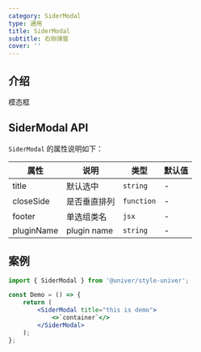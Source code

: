```yaml
---
category: SiderModal
type: 通用
title: SiderModal
subtitle: 右侧弹窗
cover: ''
---
```


## 介绍

模态框

## SiderModal API

`SiderModal` 的属性说明如下：

| 属性       | 说明         | 类型       | 默认值 |
| ---------- | ------------ | ---------- | ------ |
| title      | 默认选中     | `string`   | -      |
| closeSide  | 是否垂直排列 | `function` | -      |
| footer     | 单选组类名   | `jsx`      | -      |
| pluginName | plugin name  | `string`   | -      |

## 案例

```jsx
import { SiderModal } from '@univer/style-univer';

const Demo = () => {
    return (
        <SiderModal title="this is demo">
            <>`container`</>
        </SiderModal>
    );
};
```
